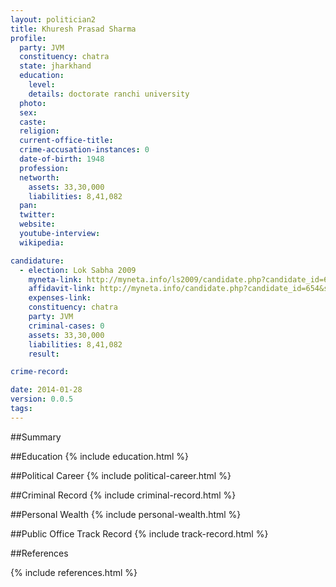 ```yaml
---
layout: politician2
title: Khuresh Prasad Sharma
profile: 
  party: JVM
  constituency: chatra
  state: jharkhand
  education: 
    level: 
    details: doctorate ranchi university
  photo: 
  sex: 
  caste: 
  religion: 
  current-office-title: 
  crime-accusation-instances: 0
  date-of-birth: 1948
  profession: 
  networth: 
    assets: 33,30,000
    liabilities: 8,41,082
  pan: 
  twitter: 
  website: 
  youtube-interview: 
  wikipedia: 

candidature: 
  - election: Lok Sabha 2009
    myneta-link: http://myneta.info/ls2009/candidate.php?candidate_id=654
    affidavit-link: http://myneta.info/candidate.php?candidate_id=654&scan=original
    expenses-link: 
    constituency: chatra 
    party: JVM
    criminal-cases: 0
    assets: 33,30,000
    liabilities: 8,41,082
    result:  

crime-record: 

date: 2014-01-28
version: 0.0.5
tags: 
---
```

##Summary


##Education
{% include education.html %}


##Political Career
{% include political-career.html %}


##Criminal Record
{% include criminal-record.html %}


##Personal Wealth
{% include personal-wealth.html %}


##Public Office Track Record
{% include track-record.html %}


##References


{% include references.html %}